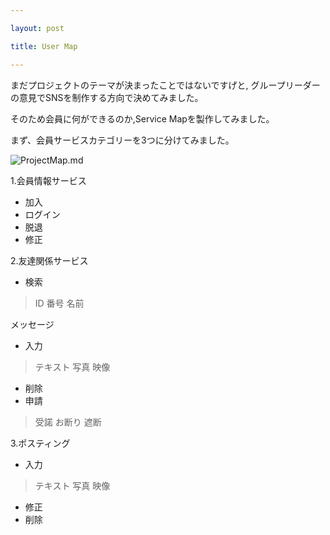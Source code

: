 ```yaml
---

layout: post

title: User Map

---
```


まだプロジェクトのテーマが決まったことではないですげと,
グループリーダーの意見でSNSを制作する方向で決めてみました。

そのため会員に何ができるのか,Service Mapを製作してみました。

まず、会員サービスカテゴリーを3つに分けてみました。


![ProjectMap.md]({{https://raw.githubusercontent.com/ELLINM/ellinm.github.io/master}}/images/ProjectMap2.jpg)


1.会員情報サービス

+ 加入
+ ログイン
+ 脱退
+ 修正


2.友達関係サービス

+ 検索
> ID
> 番号
> 名前


メッセージ
+ 入力
> テキスト
  写真
  映像

+ 削除
+ 申請
> 受諾
  お断り
  遮断


3.ポスティング

+ 入力
> テキスト
  写真
  映像

+ 修正
+ 削除
